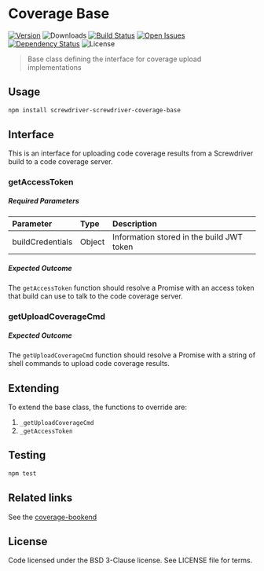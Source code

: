 # Coverage Base
[![Version][npm-image]][npm-url] ![Downloads][downloads-image] [![Build Status][status-image]][status-url] [![Open Issues][issues-image]][issues-url] [![Dependency Status][daviddm-image]][daviddm-url] ![License][license-image]

> Base class defining the interface for coverage upload implementations

## Usage

```bash
npm install screwdriver-screwdriver-coverage-base
```

## Interface
This is an interface for uploading code coverage results from a Screwdriver build to a code coverage server.

### getAccessToken
##### Required Parameters
| Parameter        | Type  |  Description |
| :-------------   | :---- | :-------------|
| buildCredentials        | Object | Information stored in the build JWT token |

##### Expected Outcome
The `getAccessToken` function should resolve a Promise with an access token that build can use to talk to the code coverage server.

### getUploadCoverageCmd
##### Expected Outcome
The `getUploadCoverageCmd` function should resolve a Promise with a string of shell commands to upload code coverage results.

## Extending
To extend the base class, the functions to override are:
1. `_getUploadCoverageCmd`
2. `_getAccessToken`

## Testing

```bash
npm test
```

## Related links
See the [coverage-bookend](https://github.com/screwdriver-cd/coverage-bookend)

## License

Code licensed under the BSD 3-Clause license. See LICENSE file for terms.

[npm-image]: https://img.shields.io/npm/v/screwdriver-screwdriver-coverage-base.svg
[npm-url]: https://npmjs.org/package/screwdriver-screwdriver-coverage-base
[downloads-image]: https://img.shields.io/npm/dt/screwdriver-screwdriver-coverage-base.svg
[license-image]: https://img.shields.io/npm/l/screwdriver-screwdriver-coverage-base.svg
[issues-image]: https://img.shields.io/github/issues/screwdriver-cd/screwdriver-coverage-base.svg
[issues-url]: https://github.com/screwdriver-cd/screwdriver-coverage-base/issues
[status-image]: https://cd.screwdriver.cd/pipelines/705/badge
[status-url]: https://cd.screwdriver.cd/pipelines/705
[daviddm-image]: https://david-dm.org/screwdriver-cd/screwdriver-coverage-base.svg?theme=shields.io
[daviddm-url]: https://david-dm.org/screwdriver-cd/screwdriver-coverage-base
